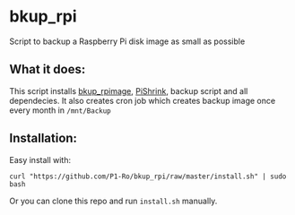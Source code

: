 # bkup_rpi
Script to backup a Raspberry Pi disk image as small as possible

## What it does:
This script installs [bkup_rpimage](https://github.com/lzkelley/bkup_rpimage), [PiShrink](https://github.com/Drewsif/PiShrink), backup script and all dependecies.
It also creates cron job which creates backup image once every month in `/mnt/Backup`  

## Installation:
Easy install with:

    curl "https://github.com/P1-Ro/bkup_rpi/raw/master/install.sh" | sudo bash
    
Or you can clone this repo and run `install.sh` manually.   
